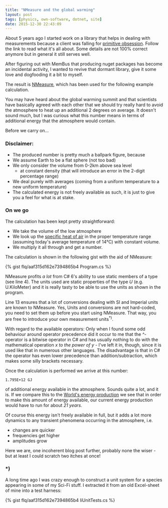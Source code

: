 ```yaml
---
title: "NMeasure and the global warming"
layout: post
tags: [physics, own-software, dotnet, site]
date: 2015-12-30 22:43:09
---
```


About 5 years ago I started work on a library that helps in dealing with measurements because a client 
was falling for [primitive obsession][1]. Follow the link to read what it's all about. Some details
are not 100% correct anymore but in general it still serves well.

After figuring out with MemBus that producing nuget packages has become an incidental activity, I wanted
to revive that dormant library, give it some love and dogfooding it a bit to myself.

The result is [NMeasure][2], which has been used for the following example calculation.

You may have heard about the global warming summit and that scientists have basically agreed with each other
that we should try really hard to avoid the atmosphere to heat up an additional 2 degrees on average. It doesn't sound much,
but I was curious what this number means in terms of additional energy that the atmosphere would contain.

Before we carry on...

### Disclaimer:

* The produced number is pretty much a ballpark figure, because
* We assume Earth to be a flat sphere (not too bad)
* We only consider the volume from 0-2km above sea level
  * at constant density (that will introduce an error in the 2-digit percentage range)
* We deal purely with averages (coming from a uniform temperature to a new uniform temperature)
* The calculated energy is not freely available as such, it is just to give you a feel for what is at stake.

### On we go

The calculation has been kept pretty straightforward:

* We take the volume of the low atmosphere
* We look up the [specific heat of air][3] in the proper temperature range (assuming today's average temperature of 14°C) with constant volume. 
* We multiply it all through and get a number.

The calculation is shown in the following gist with the aid of NMeasure:

{% gist flq/aaf315d162e7394865b4 Program.cs %}

NMeasure profits *a lot* from C# 6's ability to use static members of a type (see line 4). The units used
are static properties of the type *U* (e.g. U.KiloMeter) and it is really tasty to be able to use the units as shown in the 
program.

Line 13 ensures that a lot of conversions dealing with SI and Imperial units are known to NMeasure. Yes, Units and conversions
are not hard-coded, you need to set them up before you start using NMeasure. That way, you are free to introduce your own
measurement units<sup>*)</sup>.

With regard to the available operators: Only when I found some odd behaviour around operator precedence did it occur to me
that the *^*-operator is a bitwise operator in C# and has usually nothing to do with the mathematical operation 
*x to the power of y* - I've left it in, though, since it is used like that in numerous other languages. The disadvantage
is that in C# the operator has even lower precedence than addition/subtraction, which makes some silly brackets necessary.

Once the calculation is performed we arrive at this number:

    1.795E+12 GJ
  
of additional energy available in the atmosphere. 
Sounds quite a lot, and it is. If we compare this to the [World's energy production][4] we see that in order to make
this amount of energy available, our current energy production would have to run for about *21 years*.

Of course this energy isn't freely available in full, but it adds a lot more dynamics to any transient phenomena occurring
in the atmosphere, i.e.

* changes are quicker
* frequencies get higher
* amplitudes grow

Here we are, one incoherent blog post further, probably none the wiser - but at least I could scratch two itches at once!

### *)

A long time ago I was crazy enough to construct a unit system for a species appearing in some of my Sci-Fi stuff. I extracted
it from an old Excel-sheet of mine into a test harness:

{% gist flq/aaf315d162e7394865b4 IiUnitTests.cs %}

[1]: /2010/11/30/dealing-with-primitive-obsession-this-time-measurements
[2]: https://www.nuget.org/packages/NMeasure/
[3]: https://www.google.de/search?q=specific+heat+air
[4]: https://en.wikipedia.org/wiki/List_of_countries_by_electricity_production
